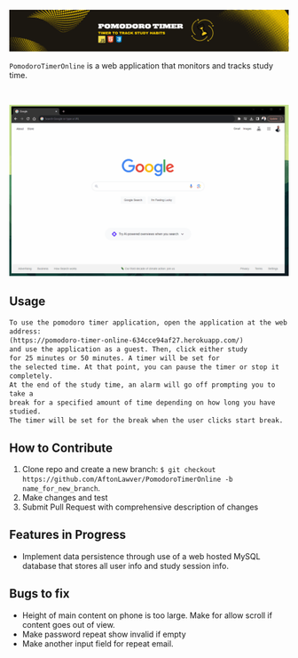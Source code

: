 ![Image not found!](public/assets/images/pomodoro_timer_banner.png)
<br>

`PomodoroTimerOnline` is a web application that monitors and tracks study time.

<br>

![Video not found!](public/assets/videos/pomodoro_timer.gif)

**Usage**
---

```
To use the pomodoro timer application, open the application at the web address:
(https://pomodoro-timer-online-634cce94af27.herokuapp.com/)
and use the application as a guest. Then, click either study 
for 25 minutes or 50 minutes. A timer will be set for 
the selected time. At that point, you can pause the timer or stop it completely.
At the end of the study time, an alarm will go off prompting you to take a 
break for a specified amount of time depending on how long you have studied.
The timer will be set for the break when the user clicks start break.
```

**How to Contribute**
---

1. Clone repo and create a new branch: `$ git checkout https://github.com/AftonLawver/PomodoroTimerOnline -b name_for_new_branch`.
2. Make changes and test
3. Submit Pull Request with comprehensive description of changes

**Features in Progress**
---
- Implement data persistence through use of a web hosted MySQL database that stores
all user info and study session info. 

**Bugs to fix**
---
- Height of main content on phone is too large. Make for allow scroll if content goes out of view.
- Make password repeat show invalid if empty
- Make another input field for repeat email.